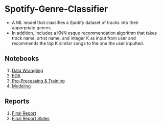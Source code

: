 # Spotify-Genre-Classifier
- A ML model that classifies a Spotify dataset of tracks into their apporpriate genres. 
- In addition, includes a KNN esque recommendation algorithm that takes track name, artist name, and integer K as input from user and recommends the top K similar songs to the one the user inputted.
## Notebooks
1. [Data Wrangling](https://github.com/HarshaMalireddy/Data-Science-Portfolio/blob/main/Capstone%20Projects/Spotify-Genre-Classifier-Capstone/Notebooks/Data%20Wrangling.ipynb)
2. [EDA](https://github.com/HarshaMalireddy/Data-Science-Portfolio/blob/main/Capstone%20Projects/Spotify-Genre-Classifier-Capstone/Notebooks/Exploratory%20Data%20Analysis%20(EDA).ipynb)
3. [Pre-Processing & Training](https://github.com/HarshaMalireddy/Data-Science-Portfolio/blob/main/Capstone%20Projects/Spotify-Genre-Classifier-Capstone/Notebooks/Pre-Processing%20%26%20Training.ipynb)
4. [Modeling](https://github.com/HarshaMalireddy/Data-Science-Portfolio/blob/main/Capstone%20Projects/Spotify-Genre-Classifier-Capstone/Notebooks/Modeling.ipynb)
## Reports
1. [Final Report](https://github.com/HarshaMalireddy/Data-Science-Portfolio/blob/main/Capstone%20Projects/Spotify-Genre-Classifier-Capstone/Reports/Capstone%202%20Final%20Report.pdf)
2. [Final Report Slides](https://github.com/HarshaMalireddy/Data-Science-Portfolio/blob/main/Capstone%20Projects/Spotify-Genre-Classifier-Capstone/Reports/Capstone%202%20Slide%20Deck.pdf)
